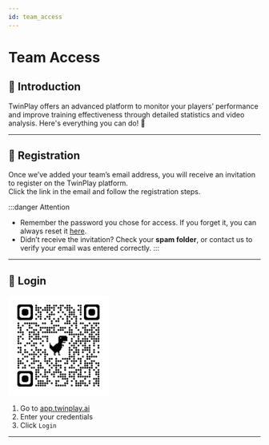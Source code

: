 ```yaml
---
id: team_access
---
```


# Team Access

## 🔹 Introduction

TwinPlay offers an advanced platform to monitor your players’ performance and improve training effectiveness through detailed statistics and video analysis. Here's everything you can do! 🚀

---

## 📧 Registration

Once we’ve added your team’s email address, you will receive an invitation to register on the TwinPlay platform.  
Click the link in the email and follow the registration steps.

:::danger Attention

- Remember the password you chose for access. If you forget it, you can always reset it [here](https://app.twinplay.ai/accounts/password_reset/).  
- Didn’t receive the invitation? Check your **spam folder**, or contact us to verify your email was entered correctly.
:::

---

## 🔑 Login

<img src="/img/qrcode_app.twinplay.ai.png" alt="qr_wifi" width="200" />

1. Go to <a href="https://app.twinplay.ai" target="_blank">app.twinplay.ai</a>  
2. Enter your credentials  
3. Click `Login`

---
